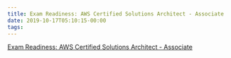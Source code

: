 ```yaml
---
title: Exam Readiness: AWS Certified Solutions Architect - Associate
date: 2019-10-17T05:10:15-00:00
tags:
---
```


[Exam Readiness: AWS Certified Solutions Architect - Associate](https://aws.amazon.com/training/course-descriptions/exam-workshop-solutions-architect-associate/)
